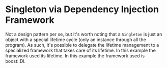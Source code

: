 # Singleton via Dependency Injection Framework
Not a design pattern per se, but it's worth noting that a `Singleton` is just an object with a special
lifetime cycle (only an instance through all the program). As such, it's possible to delegate the lifetime
management to a specialized framework that takes care of its lifetime. In this example the framework used its lifetime. In this example the framework used is
boost::DI.
